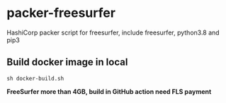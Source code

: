 # packer-freesurfer
HashiCorp packer script for freesurfer, include freesurfer, python3.8 and pip3

## Build docker image in local
```
sh docker-build.sh
```

**FreeSurfer more than 4GB, build in GitHub action need FLS payment**
